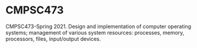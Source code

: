 # CMPSC473
CMPSC473-Spring 2021. Design and implementation of computer operating systems; management of various system resources: processes, memory, processors, files, input/output devices.
